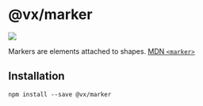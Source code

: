 # @vx/marker

<a title="@vx/marker npm downloads" href="https://www.npmjs.com/package/@vx/marker">
  <img src="https://img.shields.io/npm/dm/@vx/marker.svg?style=flat-square" />
</a>

Markers are elements attached to shapes.
[MDN `<marker>`](https://developer.mozilla.org/en-US/docs/Web/SVG/Element/marker)

## Installation

```
npm install --save @vx/marker
```
